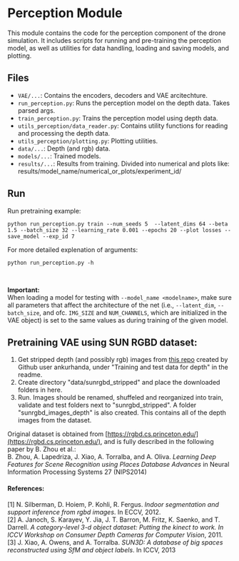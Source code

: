 # Perception Module

This module contains the code for the perception component of the drone simulation. It includes scripts for running and pre-training the perception model, as well as utilities for data handling, loading and saving models, and plotting.

## Files

- `VAE/...`: Contains the encoders, decoders and VAE arcitechture.
- `run_perception.py`: Runs the perception model on the depth data. Takes parsed args.
- `train_perception.py`: Trains the perception model using depth data.
- `utils_perception/data_reader.py`: Contains utility functions for reading and processing the depth data.
- `utils_perception/plotting.py`: Plotting utilities.
- `data/...`: Depth (and rgb) data.
- `models/...`: Trained models.
- `results/...`: Results from training. Divided into numerical and plots like: results/model_name/numerical_or_plots/experiment_id/

## Run

Run pretraining example:
```
python run_perception.py train --num_seeds 5  --latent_dims 64 --beta 1.5 --batch_size 32 --learning_rate 0.001 --epochs 20 --plot losses --save_model --exp_id 7
```

For more detailed explenation of arguments:
```
python run_perception.py -h
```

<br/>

**Important:** <br/>
When loading a model for testing with `--model_name <modelname>`, make sure all parameters that affect the architecture of the net (i.e., `--latent_dim`, `--batch_size`, and ofc. `IMG_SIZE` and `NUM_CHANNELS`, which are initialized in the VAE object) is set to the same values as during training of the given model.

## Pretraining VAE using SUN RGBD dataset:
1. Get stripped depth (and possibly rgb) images from [this repo](https://github.com/ankurhanda/sunrgbd-meta-data?tab=readme-ov-file) created by Github user ankurhanda, under "Training and test data for depth" in the readme.
2. Create directory "data/sunrgbd_stripped" and place the downloaded folders in here.
3. Run. Images should be renamed, shuffeled and reorganized into train, validate and test folders next to "sunrgbd_stripped". A folder "sunrgbd_images_depth" is also created. This contains all of the depth images from the dataset.


Original dataset is obtained from [https://rgbd.cs.princeton.edu/](https://rgbd.cs.princeton.edu/), and is fully described in the following paper by B. Zhou et al.: <br/>
B. Zhou, A. Lapedriza, J. Xiao, A. Torralba, and A. Oliva. *Learning Deep Features for Scene Recognition using Places Database Advances* in Neural Information Processing Systems 27 (NIPS2014)



#### References: <br/>
[1] N. Silberman, D. Hoiem, P. Kohli, R. Fergus. *Indoor segmentation and support inference from rgbd images*. In ECCV, 2012.<br/>
[2] A. Janoch, S. Karayev, Y. Jia, J. T. Barron, M. Fritz, K. Saenko, and T. Darrell. *A category-level 3-d object dataset: Putting the kinect to work. In ICCV Workshop on Consumer Depth Cameras for Computer Vision*, 2011.<br/>
[3] J. Xiao, A. Owens, and A. Torralba. *SUN3D: A database of big spaces reconstructed using SfM and object labels*. In ICCV, 2013
